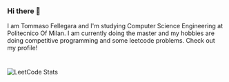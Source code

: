 ### Hi there 👋

I am Tommaso Fellegara and I'm studying Computer Science Engineering at Politecnico Of Milan.
I am currently doing the master and my hobbies are doing competitive programming and some leetcode problems.
Check out my profile!

#

![LeetCode Stats](https://leetcard.jacoblin.cool/Felle33?theme=dark&ext=contest)

<!--
**Felle33/Felle33** is a ✨ _special_ ✨ repository because its `README.md` (this file) appears on your GitHub profile.

Here are some ideas to get you started:

- 🔭 I’m currently working on ...
- 🌱 I’m currently learning ...
- 👯 I’m looking to collaborate on ...
- 🤔 I’m looking for help with ...
- 💬 Ask me about ...
- 📫 How to reach me: ...
- 😄 Pronouns: ...
- ⚡ Fun fact: ...
-->
